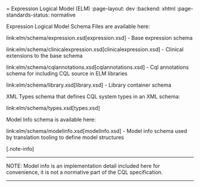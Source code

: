 = Expression Logical Model (ELM)
:page-layout: dev
:backend: xhtml
:page-standards-status: normative

Expression Logical Model Schema Files are available here:

link:elm/schema/expression.xsd[expression.xsd] - Base expression schema

link:elm/schema/clinicalexpression.xsd[clinicalexpression.xsd] - Clinical extensions to the base schema

link:elm/schema/cqlannotations.xsd[cqlannotations.xsd] - Cql annotations schema for including CQL source in ELM libraries

link:elm/schema/library.xsd[library.xsd] - Library container schema

XML Types schema that defines CQL system types in an XML schema:

link:elm/schema/types.xsd[types.xsd]

Model Info schema is available here:

link:elm/schema/modelinfo.xsd[modelinfo.xsd] - Model info schema used by translation tooling to define model structures

[.note-info]
____
NOTE: Model info is an implementation detail included here for convenience, it is not a normative part of the CQL specification.
____
